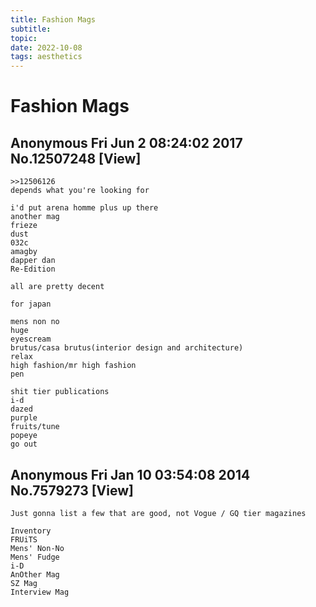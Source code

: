 ```yaml
---
title: Fashion Mags
subtitle:
topic:
date: 2022-10-08
tags: aesthetics
---
```

# Fashion Mags

## Anonymous Fri Jun 2 08:24:02 2017 No.12507248 [View]

    >>12506126
    depends what you're looking for

    i'd put arena homme plus up there
    another mag
    frieze
    dust
    032c
    amagby
    dapper dan
    Re-Edition

    all are pretty decent

    for japan

    mens non no
    huge
    eyescream
    brutus/casa brutus(interior design and architecture)
    relax
    high fashion/mr high fashion
    pen

    shit tier publications
    i-d
    dazed
    purple
    fruits/tune
    popeye
    go out 


## Anonymous Fri Jan 10 03:54:08 2014 No.7579273 [View]

    Just gonna list a few that are good, not Vogue / GQ tier magazines

    Inventory
    FRUiTS
    Mens' Non-No
    Mens' Fudge
    i-D
    AnOther Mag
    SZ Mag
    Interview Mag